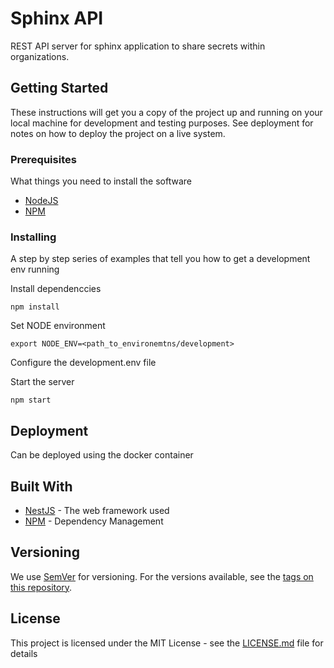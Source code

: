 # Sphinx API

REST API server for sphinx application to share secrets within organizations.

## Getting Started

These instructions will get you a copy of the project up and running on your local machine for development and testing purposes. See deployment for notes on how to deploy the project on a live system.

### Prerequisites

What things you need to install the software

* [NodeJS](https://nodejs.org/en/docs/)
* [NPM](https://docs.npmjs.com/)

### Installing

A step by step series of examples that tell you how to get a development env running

Install dependenccies

```
npm install
```

Set NODE environment

```
export NODE_ENV=<path_to_environemtns/development>
```

Configure the development.env file

Start the server

```
npm start
```

## Deployment

Can be deployed using the docker container

## Built With

* [NestJS](https://docs.nestjs.com/) - The web framework used
* [NPM](https://docs.npmjs.com/) - Dependency Management

## Versioning

We use [SemVer](http://semver.org/) for versioning. For the versions available, see the [tags on this repository](https://github.com/rohanmehto2/sphinx-api/tags). 

## License

This project is licensed under the MIT License - see the [LICENSE.md](LICENSE.md) file for details
